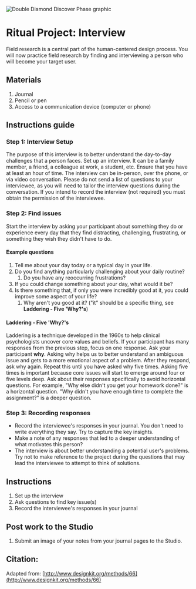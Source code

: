 ![Double Diamond Discover Phase graphic](/assets/dd-process-discover-1200px@2x.png)

# Ritual Project: Interview

Field research is a central part of the human-centered design process. You will now practice field research by finding and interviewing a person who will become your target user.

## Materials

1. Journal
2. Pencil or pen
3. Access to a communication device \(computer or phone\)

## Instructions guide

### Step 1: Interview Setup

The purpose of this interview is to better understand the day-to-day challenges that a person faces. Set up an interview. It can be a family member, a friend, a colleague at work, a student, etc. Ensure that you have at least an hour of time. The interview can be in-person, over the phone, or via video conversation. Please do not send a list of questions to your interviewee, as you will need to tailor the interview questions during the conversation. If you intend to record the interview \(not required\) you must obtain the permission of the interviewee.

### Step 2: Find issues

Start the interview by asking your participant about something they do or experience every day that they find distracting, challenging, frustrating, or something they wish they didn't have to do.

#### Example questions

1. Tell me about your day today or a typical day in your life.
2. Do you find anything particularly challenging about your daily routine?
   1. Do you have any reoccurring frustrations?  
3. If you could change something about your day, what would it be?
4. Is there something that, if only you were incredibly good at it, you could improve some aspect of your life?
   1. Why aren't you good at it? \("it" should be a specific thing, see **Laddering - Five 'Why?'s**\)

#### Laddering - Five 'Why?'s

Laddering is a technique developed in the 1960s to help clinical psychologists uncover core values and beliefs. If your participant has many responses from the previous step, focus on one response. Ask your participant **why**. Asking why helps us to better understand an ambiguous issue and gets to a more emotional aspect of a problem. After they respond, ask why again. Repeat this until you have asked why five times. Asking five times is important because core issues will start to emerge around four or five levels deep. Ask about their responses specifically to avoid horizontal questions. For example, "Why else didn't you get your homework done?" is a horizontal question. "Why didn't you have enough time to complete the assignment?" is a deeper question.

### Step 3: Recording responses

* Record the interviewee's responses in your journal. You don't need to write everything they say. Try to capture the key insights.
* Make a note of any responses that led to a deeper understanding of what motivates this person?
* The interview is about better understanding a potential user's problems. Try not to make reference to the project during the questions that may lead the interviewee to attempt to think of solutions. 

## Instructions

1. Set up the interview
2. Ask questions to find key issue\(s\)
3. Record the interviewee's responses in your journal

## Post work to the Studio

1. Submit an image of your notes from your journal pages to the Studio.

## Citation:

Adapted from: [http://www.designkit.org/methods/66](http://www.designkit.org/methods/66)